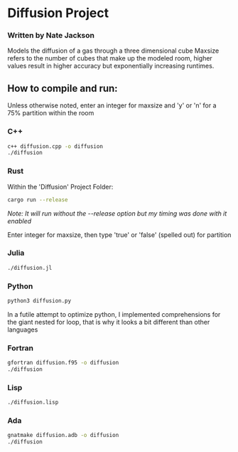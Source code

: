 # Diffusion Project
### Written by Nate Jackson
Models the diffusion of a gas through a three dimensional cube
Maxsize refers to the number of cubes that make up the modeled room, higher values result in higher accuracy but exponentially increasing runtimes.
## How to compile and run:
Unless otherwise noted, enter an integer for maxsize and 'y' or 'n' for a 75% partition within the room
### C++
```bash
c++ diffusion.cpp -o diffusion
./diffusion
```

### Rust
Within the 'Diffusion' Project Folder:
```bash
cargo run --release
```
*Note: It will run without the --release option but my timing was done with it enabled*

Enter integer for maxsize, then type 'true' or 'false' (spelled out) for partition
### Julia
```bash
./diffusion.jl
```

### Python
```bash
python3 diffusion.py
```
In a futile attempt to optimize python, I implemented comprehensions for the giant nested for loop, that is why it looks a bit different than other languages
### Fortran
```bash
gfortran diffusion.f95 -o diffusion
./diffusion
```
### Lisp
```bash
./diffusion.lisp
```
### Ada
```bash
gnatmake diffusion.adb -o diffusion
./diffusion
```
